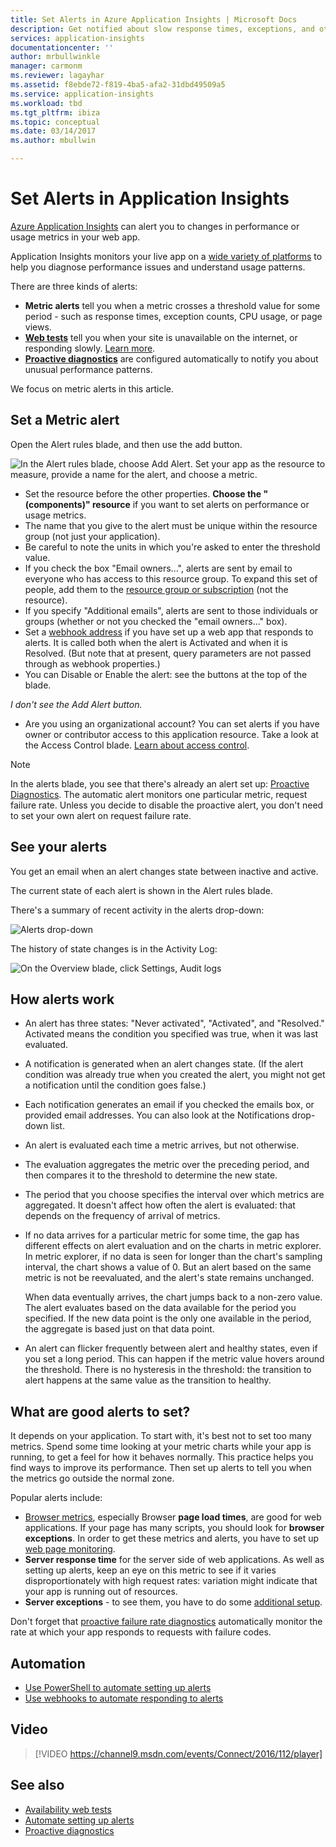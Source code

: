 ```yaml
---
title: Set Alerts in Azure Application Insights | Microsoft Docs
description: Get notified about slow response times, exceptions, and other performance or usage changes in your web app.
services: application-insights
documentationcenter: ''
author: mrbullwinkle
manager: carmonm
ms.reviewer: lagayhar
ms.assetid: f8ebde72-f819-4ba5-afa2-31dbd49509a5
ms.service: application-insights
ms.workload: tbd
ms.tgt_pltfrm: ibiza
ms.topic: conceptual
ms.date: 03/14/2017
ms.author: mbullwin

---
```

# Set Alerts in Application Insights
[Azure Application Insights][start] can alert you to changes in performance or usage metrics in your web app. 

Application Insights monitors your live app on a [wide variety of platforms][platforms] to help you diagnose performance issues and understand usage patterns.

There are three kinds of alerts:

* **Metric alerts** tell you when a metric crosses a threshold value for some period - such as response times, exception counts, CPU usage, or page views. 
* [**Web tests**][availability] tell you when your site is unavailable on the internet, or responding slowly. [Learn more][availability].
* [**Proactive diagnostics**](app-insights-proactive-diagnostics.md) are configured automatically to notify you about unusual performance patterns.

We focus on metric alerts in this article.

## Set a Metric alert
Open the Alert rules blade, and then use the add button. 

![In the Alert rules blade, choose Add Alert. Set your app as the resource to measure, provide a name for the alert, and choose a metric.](./media/app-insights-alerts/01-set-metric.png)

* Set the resource before the other properties. **Choose the "(components)" resource** if you want to set alerts on performance or usage metrics.
* The name that you give to the alert must be unique within the resource group (not just your application).
* Be careful to note the units in which you're asked to enter the threshold value.
* If you check the box "Email owners...", alerts are sent by email to everyone who has access to this resource group. To expand this set of people, add them to the [resource group or subscription](app-insights-resources-roles-access-control.md) (not the resource).
* If you specify "Additional emails", alerts are sent to those individuals or groups (whether or not you checked the "email owners..." box). 
* Set a [webhook address](../azure-monitor/platform/alerts-webhooks.md) if you have set up a web app that responds to alerts. It is called both when the alert is Activated and when it is Resolved. (But note that at present, query parameters are not passed through as webhook properties.)
* You can Disable or Enable the alert: see the buttons at the top of the blade.

*I don't see the Add Alert button.* 

* Are you using an organizational account? You can set alerts if you have owner or contributor access to this application resource. Take a look at the Access Control blade. [Learn about access control][roles].

> [!NOTE]
> In the alerts blade, you see that there's already an alert set up: [Proactive Diagnostics](app-insights-proactive-failure-diagnostics.md). The automatic alert monitors one particular metric, request failure rate. Unless you decide to disable the proactive alert, you don't need to set your own alert on request failure rate. 
> 
> 

## See your alerts
You get an email when an alert changes state between inactive and active. 

The current state of each alert is shown in the Alert rules blade.

There's a summary of recent activity in the alerts drop-down:

![Alerts drop-down](./media/app-insights-alerts/010-alert-drop.png)

The history of state changes is in the Activity Log:

![On the Overview blade, click Settings, Audit logs](./media/app-insights-alerts/09-alerts.png)

## How alerts work
* An alert has three states: "Never activated", "Activated", and "Resolved." Activated means the condition you specified was true, when it was last evaluated.
* A notification is generated when an alert changes state. (If the alert condition was already true when you created the alert, you might not get a notification until the condition goes false.)
* Each notification generates an email if you checked the emails box, or provided email addresses. You can also look at the Notifications drop-down list.
* An alert is evaluated each time a metric arrives, but not otherwise.
* The evaluation aggregates the metric over the preceding period, and then compares it to the threshold to determine the new state.
* The period that you choose specifies the interval over which metrics are aggregated. It doesn't affect how often the alert is evaluated: that depends on the frequency of arrival of metrics.
* If no data arrives for a particular metric for some time, the gap has different effects on alert evaluation and on the charts in metric explorer. In metric explorer, if no data is seen for longer than the chart's sampling interval, the chart shows a value of 0. But an alert based on the same metric is not be reevaluated, and the alert's state remains unchanged. 
  
    When data eventually arrives, the chart jumps back to a non-zero value. The alert evaluates based on the data available for the period you specified. If the new data point is the only one available in the period, the aggregate is based just on that data point.
* An alert can flicker frequently between alert and healthy states, even if you set a long period. This can happen if the metric value hovers around the threshold. There is no hysteresis in the threshold: the transition to alert happens at the same value as the transition to healthy.

## What are good alerts to set?
It depends on your application. To start with, it's best not to set too many metrics. Spend some time looking at your metric charts while your app is running, to get a feel for how it behaves normally. This practice helps you find ways to improve its performance. Then set up alerts to tell you when the metrics go outside the normal zone. 

Popular alerts include:

* [Browser metrics][client], especially Browser **page load times**, are good for web applications. If your page has many scripts, you should look for **browser exceptions**. In order to get these metrics and alerts, you have to set up [web page monitoring][client].
* **Server response time** for the server side of web applications. As well as setting up alerts, keep an eye on this metric to see if it varies disproportionately with high request rates: variation might indicate that your app is running out of resources. 
* **Server exceptions** - to see them, you have to do some [additional setup](app-insights-asp-net-exceptions.md).

Don't forget that [proactive failure rate diagnostics](app-insights-proactive-failure-diagnostics.md) automatically monitor the rate at which your app responds to requests with failure codes. 

## Automation
* [Use PowerShell to automate setting up alerts](app-insights-powershell-alerts.md)
* [Use webhooks to automate responding to alerts](../azure-monitor/platform/alerts-webhooks.md)

## Video

> [!VIDEO https://channel9.msdn.com/events/Connect/2016/112/player]

## See also
* [Availability web tests](app-insights-monitor-web-app-availability.md)
* [Automate setting up alerts](app-insights-powershell-alerts.md)
* [Proactive diagnostics](app-insights-proactive-diagnostics.md) 

<!--Link references-->

[availability]: app-insights-monitor-web-app-availability.md
[client]: app-insights-javascript.md
[platforms]: app-insights-platforms.md
[roles]: app-insights-resources-roles-access-control.md
[start]: app-insights-overview.md

